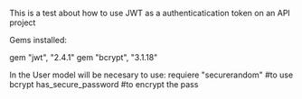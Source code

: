 This is a test about how to use JWT as a authenticatication token on an API project



Gems installed:

gem "jwt", "2.4.1"
gem "bcrypt", "3.1.18"

In the User model will be necesary to use:
    requiere "securerandom"     #to use bcrypt
    has_secure_password         #to encrypt the pass